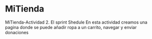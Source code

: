 # MiTienda
MiTienda-Actividad 2. El sprint Shedule
En esta actividad creamos una pagina donde se puede añadir ropa a un carrito, navegar y enviar donaciones

